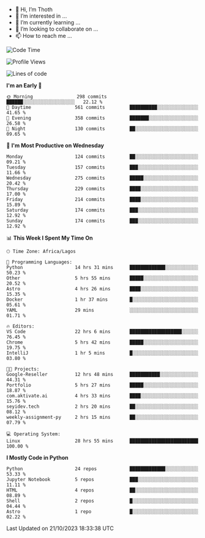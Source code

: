 <!---
thoth2357/thoth2357 is a ✨ special ✨ repository because its `README.md` (this file) appears on your GitHub profile.
You can click the Preview link to take a look at your changes.
--->

- 👋 Hi, I’m Thoth
- 👀 I’m interested in ...
- 🌱 I’m currently learning ...
- 💞️ I’m looking to collaborate on ...
- 📫 How to reach me ...




<!--START_SECTION:waka-->
![Code Time](http://img.shields.io/badge/Code%20Time-2%2C341%20hrs%205%20mins-blue)

![Profile Views](http://img.shields.io/badge/Profile%20Views-0-blue)

![Lines of code](https://img.shields.io/badge/From%20Hello%20World%20I%27ve%20Written-30.1%20million%20lines%20of%20code-blue)

**I'm an Early 🐤** 

```text
🌞 Morning                298 commits         ██████░░░░░░░░░░░░░░░░░░░   22.12 % 
🌆 Daytime                561 commits         ██████████░░░░░░░░░░░░░░░   41.65 % 
🌃 Evening                358 commits         ███████░░░░░░░░░░░░░░░░░░   26.58 % 
🌙 Night                  130 commits         ██░░░░░░░░░░░░░░░░░░░░░░░   09.65 % 
```
📅 **I'm Most Productive on Wednesday** 

```text
Monday                   124 commits         ██░░░░░░░░░░░░░░░░░░░░░░░   09.21 % 
Tuesday                  157 commits         ███░░░░░░░░░░░░░░░░░░░░░░   11.66 % 
Wednesday                275 commits         █████░░░░░░░░░░░░░░░░░░░░   20.42 % 
Thursday                 229 commits         ████░░░░░░░░░░░░░░░░░░░░░   17.00 % 
Friday                   214 commits         ████░░░░░░░░░░░░░░░░░░░░░   15.89 % 
Saturday                 174 commits         ███░░░░░░░░░░░░░░░░░░░░░░   12.92 % 
Sunday                   174 commits         ███░░░░░░░░░░░░░░░░░░░░░░   12.92 % 
```


📊 **This Week I Spent My Time On** 

```text
🕑︎ Time Zone: Africa/Lagos

💬 Programming Languages: 
Python                   14 hrs 31 mins      █████████████░░░░░░░░░░░░   50.23 % 
Other                    5 hrs 55 mins       █████░░░░░░░░░░░░░░░░░░░░   20.52 % 
Astro                    4 hrs 26 mins       ████░░░░░░░░░░░░░░░░░░░░░   15.35 % 
Docker                   1 hr 37 mins        █░░░░░░░░░░░░░░░░░░░░░░░░   05.61 % 
YAML                     29 mins             ░░░░░░░░░░░░░░░░░░░░░░░░░   01.71 % 

🔥 Editors: 
VS Code                  22 hrs 6 mins       ███████████████████░░░░░░   76.45 % 
Chrome                   5 hrs 42 mins       █████░░░░░░░░░░░░░░░░░░░░   19.75 % 
IntelliJ                 1 hr 5 mins         █░░░░░░░░░░░░░░░░░░░░░░░░   03.80 % 

🐱‍💻 Projects: 
Google-Reseller          12 hrs 48 mins      ███████████░░░░░░░░░░░░░░   44.31 % 
Portfolio                5 hrs 27 mins       █████░░░░░░░░░░░░░░░░░░░░   18.87 % 
com.aktivate.ai          4 hrs 33 mins       ████░░░░░░░░░░░░░░░░░░░░░   15.76 % 
seyidev.tech             2 hrs 20 mins       ██░░░░░░░░░░░░░░░░░░░░░░░   08.12 % 
weekly-assignment-py     2 hrs 15 mins       ██░░░░░░░░░░░░░░░░░░░░░░░   07.79 % 

💻 Operating System: 
Linux                    28 hrs 55 mins      █████████████████████████   100.00 % 
```

**I Mostly Code in Python** 

```text
Python                   24 repos            █████████████░░░░░░░░░░░░   53.33 % 
Jupyter Notebook         5 repos             ███░░░░░░░░░░░░░░░░░░░░░░   11.11 % 
HTML                     4 repos             ██░░░░░░░░░░░░░░░░░░░░░░░   08.89 % 
Shell                    2 repos             █░░░░░░░░░░░░░░░░░░░░░░░░   04.44 % 
Astro                    1 repo              █░░░░░░░░░░░░░░░░░░░░░░░░   02.22 % 
```




 Last Updated on 21/10/2023 18:33:38 UTC
<!--END_SECTION:waka-->
<!--![](http://github-profile-summary-cards.vercel.app/api/cards/profile-details?username=thoth2357&theme=2077)

![](http://github-profile-summary-cards.vercel.app/api/cards/stats?username=thoth2357&theme=2077)![](http://github-profile-summary-cards.vercel.app/api/cards/productive-time?username=thoth2357&theme=2077&utcOffset=8) -->
